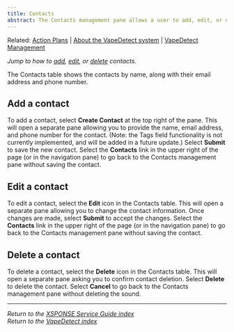 ```yaml
---
title: Contacts
abstract: The Contacts management pane allows a user to add, edit, or delete the contacts available as recipients for the action plans. Selecting the Contacts link in the navigation pane will take you to the Contacts management pane.
---
```

Related: [Action Plans](action-plans.md) \| [About the VapeDetect system](../vape-detect/about-vapedetect.md) \| [VapeDetect Management](../vape-detect/vapedetect-management.md)

*Jump to how to [add](contacts-management.md#add-a-contact), [edit](contacts-management.md#edit-a-contact), or [delete](contacts-management.md#delete-a-contact) contacts.*

The Contacts table shows the contacts by name, along with their email address and phone number.

## Add a contact
To add a contact, select **Create Contact** at the top right of the pane. This will open a separate pane allowing you to provide the name, email address, and phone number for the contact. (Note: the Tags field functionality is not currently implemented, and will be added in a future update.) Select **Submit** to save the new contact. Select the **Contacts** link in the upper right of the page (or in the navigation pane) to go back to the Contacts management pane without saving the contact.

## Edit a contact
To edit a contact, select the **Edit** icon in the Contacts table. This will open a separate pane allowing you to change the contact information. Once changes are made, select **Submit** to accept the changes. Select the **Contacts** link in the upper right of the page (or in the navigation pane) to go back to the Contacts management pane without saving the contact.

## Delete a contact
To delete a contact, select the **Delete** icon in the Contacts table. This will open a separate pane asking you to confirm contact deletion. Select **Delete** to delete the contact. Select **Cancel** to go back to the Contacts management pane without deleting the sound.

___
*Return to the [XSPONSE Service Guide index](index.md)*  
*Return to the [VapeDetect index](../vape-detect/index.md)*

